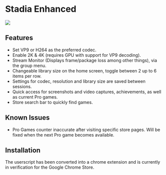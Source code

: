 # Stadia Enhanced

![](https://i.imgur.com/cKPbaLk.png)

## Features

* Set VP9 or H264 as the preferred codec.
* Enable 2K & 4K (requires GPU with support for VP9 decoding).
* Stream Monitor (Displays frame/package loss among other things), via the group menu.
* Changeable library size on the home screen, toggle between 2 up to 6 items per row.
* Settings for codec, resolution and library size are saved between sessions.
* Quick access for screenshots and video captures, achievements, as well as current Pro games.
* Store search bar to quickly find games.

## Known Issues

* Pro Games counter inaccurate after visiting specific store pages. Will be fixed when the next Pro game becomes available.

## Installation

The userscript has been converted into a chrome extension and is currently in verification for the Google Chrome Store.
